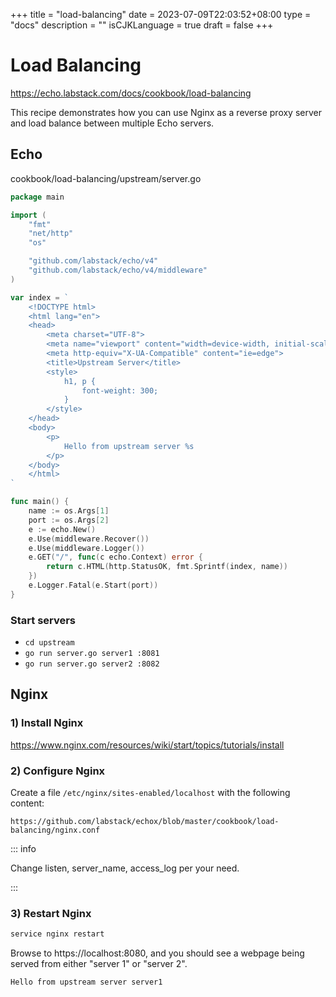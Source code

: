 +++
title = "load-balancing"
date = 2023-07-09T22:03:52+08:00
type = "docs"
description = ""
isCJKLanguage = true
draft = false
+++

# Load Balancing

https://echo.labstack.com/docs/cookbook/load-balancing

This recipe demonstrates how you can use Nginx as a reverse proxy server and load balance between multiple Echo servers.

## Echo

cookbook/load-balancing/upstream/server.go

```go
package main

import (
	"fmt"
	"net/http"
	"os"

	"github.com/labstack/echo/v4"
	"github.com/labstack/echo/v4/middleware"
)

var index = `
	<!DOCTYPE html>
	<html lang="en">
	<head>
		<meta charset="UTF-8">
		<meta name="viewport" content="width=device-width, initial-scale=1.0">
		<meta http-equiv="X-UA-Compatible" content="ie=edge">
		<title>Upstream Server</title>
		<style>
			h1, p {
				font-weight: 300;
			}
		</style>
	</head>
	<body>
		<p>
			Hello from upstream server %s
		</p>
	</body>
	</html>
`

func main() {
	name := os.Args[1]
	port := os.Args[2]
	e := echo.New()
	e.Use(middleware.Recover())
	e.Use(middleware.Logger())
	e.GET("/", func(c echo.Context) error {
		return c.HTML(http.StatusOK, fmt.Sprintf(index, name))
	})
	e.Logger.Fatal(e.Start(port))
}
```



### Start servers

- `cd upstream`
- `go run server.go server1 :8081`
- `go run server.go server2 :8082`

## Nginx

### 1) Install Nginx

https://www.nginx.com/resources/wiki/start/topics/tutorials/install

### 2) Configure Nginx

Create a file `/etc/nginx/sites-enabled/localhost` with the following content:

```reference
https://github.com/labstack/echox/blob/master/cookbook/load-balancing/nginx.conf
```



::: info

Change listen, server_name, access_log per your need.

:::

### 3) Restart Nginx

```sh
service nginx restart
```



Browse to https://localhost:8080, and you should see a webpage being served from either "server 1" or "server 2".

```sh
Hello from upstream server server1
```